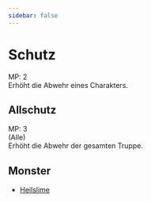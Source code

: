 ```yaml
---
sidebar: false
---
```

# Schutz

MP: 2\
Erhöht die Abwehr eines Charakters.

## Allschutz

MP: 3\
(Alle)\
Erhöht die Abwehr der gesamten Truppe.

## Monster

- [Heilslime](../../types/slime/heil-slime/)